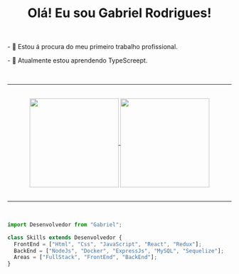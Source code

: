 <div align='center'>
  <h1>Olá! Eu sou Gabriel Rodrigues!</h1>
</div>
<br>
<div>
  <p>
    - 🔭 Estou á procura do meu primeiro trabalho profissional.
  </p>
  <p>
    - 🌱 Atualmente estou aprendendo TypeScreept.
  </p>
</div>
<br>
<hr>
<br>
<div align='center'>
  <a href="https://github.com/anuraghazra/github-readme-stats">
    <img height=200 align="center" src="https://github-readme-stats.vercel.app/api?username=gabrielr99&theme=tokyonight" />
  </a>
  <a href="https://github.com/anuraghazra/convoychat">
    <img height=200 align="center" src="https://github-readme-stats.vercel.app/api/top-langs?username=gabrielr99&layout=compact&langs_count=8&card_width=320&theme=tokyonight" />
  </a>
</div>
<br>
<hr>
<br>

```js
import Desenvolvedor from "Gabriel";

class Skills extends Desenvolvedor {
  FrontEnd = ["Html", "Css", "JavaScript", "React", "Redux"];
  BackEnd = ["NodeJs", "Docker", "ExpressJs", "MySQL", "Sequelize"];
  Areas = ["FullStack", "FrontEnd", "BackEnd"];
}
